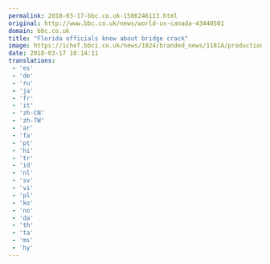 ```yaml
---
permalink: 2018-03-17-bbc.co.uk-1586246113.html
original: http://www.bbc.co.uk/news/world-us-canada-43440501
domain: bbc.co.uk
title: "Florida officials knew about bridge crack"
image: https://ichef.bbci.co.uk/news/1024/branded_news/1181A/production/_100460717_hi045585045.jpg
date: 2018-03-17 18:14:11
translations: 
 - 'es'
 - 'de'
 - 'ru'
 - 'ja'
 - 'fr'
 - 'it'
 - 'zh-CN'
 - 'zh-TW'
 - 'ar'
 - 'fa'
 - 'pt'
 - 'hi'
 - 'tr'
 - 'id'
 - 'nl'
 - 'sv'
 - 'vi'
 - 'pl'
 - 'ko'
 - 'no'
 - 'da'
 - 'th'
 - 'ta'
 - 'ms'
 - 'hy'
---
```


